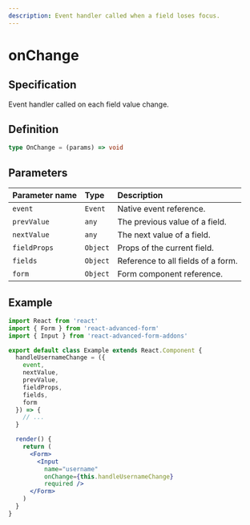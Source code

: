 ```yaml
---
description: Event handler called when a field loses focus.
---
```


# onChange

## Specification

Event handler called on each field value change.

## Definition

```typescript
type OnChange = (params) => void
```

## Parameters

| Parameter name | Type | Description |
| :--- | :--- | :--- |
| `event` | `Event` | Native event reference. |
| `prevValue` | `any` | The previous value of a field. |
| `nextValue` | `any` | The next value of a field. |
| `fieldProps` | `Object` | Props of the current field. |
| `fields` | `Object` | Reference to all fields of a form. |
| `form` | `Object` | Form component reference. |

## Example

```jsx
import React from 'react'
import { Form } from 'react-advanced-form'
import { Input } from 'react-advanced-form-addons'

export default class Example extends React.Component {
  handleUsernameChange = ({
    event,
    nextValue,
    prevValue,
    fieldProps,
    fields,
    form
  }) => {
    // ...
  }

  render() {
    return (
      <Form>
        <Input
          name="username"
          onChange={this.handleUsernameChange}
          required />
      </Form>
    )
  }
}
```

